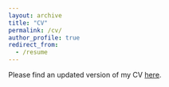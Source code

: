 ```yaml
---
layout: archive
title: "CV"
permalink: /cv/
author_profile: true
redirect_from:
  - /resume
---
```


Please find an updated version of my CV [here](http://wbhz.github.io/files/willem_zents_cv_online.pdf).